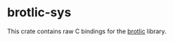 # brotlic-sys

This crate contains raw C bindings for the [brotlic](https://github.com/AronParker/brotlic) library.